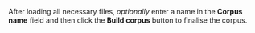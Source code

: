 After loading all necessary files, _optionally_ enter a name in the **Corpus name** field and then click the **Build corpus** button to finalise the corpus.